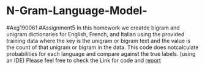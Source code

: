 # N-Gram-Language-Model-
#Axg190061
#Assignment5
In this homework we creatde bigram and unigram dictionaries for English, French, and Italian using the provided training data where the key is the unigram or bigram text and the value is the count of that unigram or bigram in the data. This code does notcalculate probabilities for each language and compare against the true labels. (using an IDE)
Please feel free to check the Link for code and [report](https://github.com/afaf-guesmia/N-Gram-Language-Model-/blob/main/axg190061_Report.docx) 
